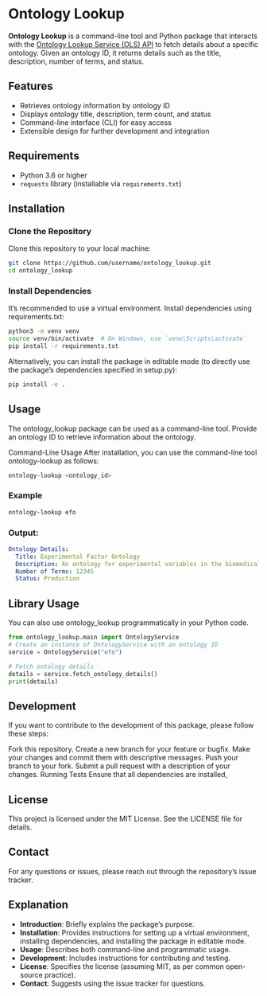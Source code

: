 # Ontology Lookup

**Ontology Lookup** is a command-line tool and Python package that interacts with the [Ontology Lookup Service (OLS) API](https://www.ebi.ac.uk/ols/docs/api) to fetch details about a specific ontology. Given an ontology ID, it returns details such as the title, description, number of terms, and status.

## Features

- Retrieves ontology information by ontology ID
- Displays ontology title, description, term count, and status
- Command-line interface (CLI) for easy access
- Extensible design for further development and integration

## Requirements

- Python 3.6 or higher
- `requests` library (installable via `requirements.txt`)

## Installation

### Clone the Repository

Clone this repository to your local machine:

```bash
git clone https://github.com/username/ontology_lookup.git
cd ontology_lookup
```

### Install Dependencies
It’s recommended to use a virtual environment. Install dependencies using requirements.txt:
```bash
python3 -m venv venv
source venv/bin/activate  # On Windows, use `venv\Scripts\activate`
pip install -r requirements.txt
```
Alternatively, you can install the package in editable mode (to directly use the package’s dependencies specified in setup.py):
```bash
pip install -e .
```
## Usage
The ontology_lookup package can be used as a command-line tool. Provide an ontology ID to retrieve information about the ontology.

Command-Line Usage
After installation, you can use the command-line tool ontology-lookup as follows:
```bash
ontology-lookup <ontology_id>
```
### Example
```bash
ontology-lookup efo
```
### Output:
```yaml
Ontology Details:
  Title: Experimental Factor Ontology
  Description: An ontology for experimental variables in the biomedical domain.
  Number of Terms: 12345
  Status: Production
```

## Library Usage
You can also use ontology_lookup programmatically in your Python code.

```python
from ontology_lookup.main import OntologyService
# Create an instance of OntologyService with an ontology ID
service = OntologyService("efo")

# Fetch ontology details
details = service.fetch_ontology_details()
print(details)
```

## Development
If you want to contribute to the development of this package, please follow these steps:

Fork this repository.
Create a new branch for your feature or bugfix.
Make your changes and commit them with descriptive messages.
Push your branch to your fork.
Submit a pull request with a description of your changes.
Running Tests
Ensure that all dependencies are installed, 

## License
This project is licensed under the MIT License. See the LICENSE file for details.

## Contact
For any questions or issues, please reach out through the repository’s issue tracker.

## Explanation

- **Introduction**: Briefly explains the package’s purpose.
- **Installation**: Provides instructions for setting up a virtual environment, installing dependencies, and installing the package in editable mode.
- **Usage**: Describes both command-line and programmatic usage.
- **Development**: Includes instructions for contributing and testing.
- **License**: Specifies the license (assuming MIT, as per common open-source practice).
- **Contact**: Suggests using the issue tracker for questions.









